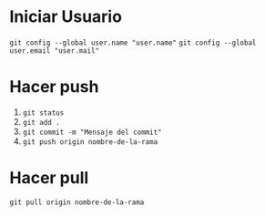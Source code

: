 # Iniciar Usuario

`git config --global user.name "user.name"`
`git config --global user.email "user.mail"`

# Hacer push

1. `git status`
2. `git add .`
3. `git commit -m "Mensaje del commit"`
4. `git push origin nombre-de-la-rama`

# Hacer pull

`git pull origin nombre-de-la-rama`